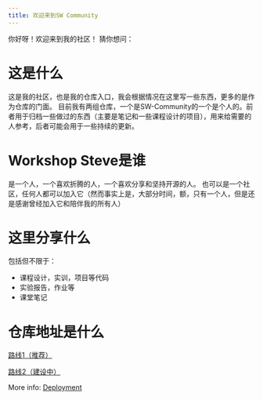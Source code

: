 ```yaml
---
title: 欢迎来到SW Community
---
```

你好呀！欢迎来到我的社区！
猜你想问：
# 这是什么
这是我的社区，也是我的仓库入口，我会根据情况在这里写一些东西，更多的是作为仓库的门面。
目前我有两组仓库，一个是SW-Community的一个是个人的。前者用于归档一些做过的东西（主要是笔记和一些课程设计的项目），用来给需要的人参考，后者可能会用于一些持续的更新。
# Workshop Steve是谁
是一个人，一个喜欢折腾的人，一个喜欢分享和坚持开源的人。
也可以是一个社区，任何人都可以加入它（然而事实上是，大部分时间，额，只有一个人，但是还是感谢曾经加入它和陪伴我的所有人）
# 这里分享什么
包括但不限于：
- 课程设计，实训，项目等代码
- 实验报告，作业等
- 课堂笔记
# 仓库地址是什么
[路线1（推荐）](https://www.github.com/sw-community)

[路线2（建设中）](https://www.github.com/steveworkshop)

More info: [Deployment](https://hexo.io/docs/one-command-deployment.html)
